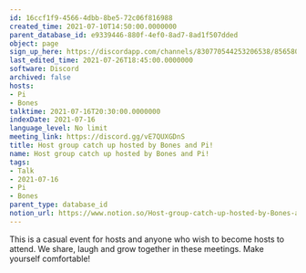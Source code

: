 ```yaml
---
id: 16ccf1f9-4566-4dbb-8be5-72c06f816988
created_time: 2021-07-10T14:50:00.0000000
parent_database_id: e9339446-880f-4ef0-8ad7-8ad1f507dded
object: page
sign_up_here: https://discordapp.com/channels/830770544253206538/856580095464046620/863309109738078228
last_edited_time: 2021-07-26T18:45:00.0000000
software: Discord
archived: false
hosts:
- Pi
- Bones
talktime: 2021-07-16T20:30:00.0000000
indexDate: 2021-07-16
language_level: No limit
meeting_link: https://discord.gg/vE7QUXGDnS
title: Host group catch up hosted by Bones and Pi!
name: Host group catch up hosted by Bones and Pi!
tags:
- Talk
- 2021-07-16
- Pi
- Bones
parent_type: database_id
notion_url: https://www.notion.so/Host-group-catch-up-hosted-by-Bones-and-Pi-16ccf1f945664dbb8be572c06f816988
---
```


This is a casual event for hosts and anyone who wish to become hosts to attend.  We share, laugh and grow together in these meetings.  Make yourself comfortable!






